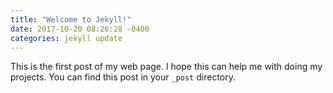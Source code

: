```yaml
---
title: "Welcome to Jekyll!"
date: 2017-10-20 08:26:28 -0400
categories: jekyll update
---
```


This is the first post of my web page.
I hope this can help me with doing my projects.
You can find this post in your `_post` directory.
